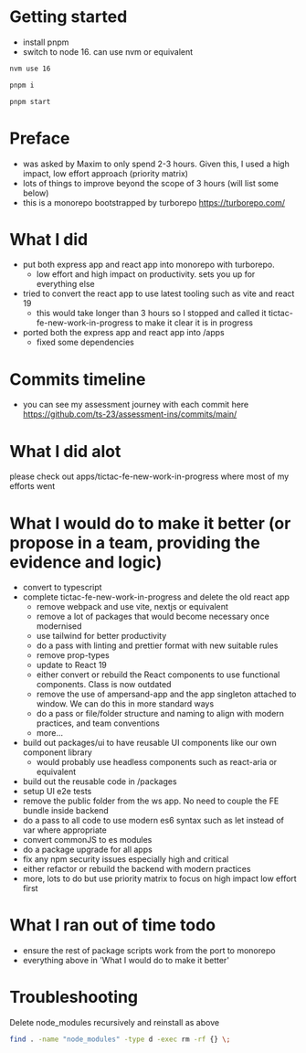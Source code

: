 # Getting started

- install pnpm
- switch to node 16. can use nvm or equivalent

```sh
nvm use 16
```

```sh
pnpm i
```

```sh
pnpm start
```

# Preface

- was asked by Maxim to only spend 2-3 hours. Given this, I used a high impact, low effort approach (priority matrix)
- lots of things to improve beyond the scope of 3 hours (will list some below)
- this is a monorepo bootstrapped by turborepo https://turborepo.com/

# What I did

- put both express app and react app into monorepo with turborepo.
  - low effort and high impact on productivity. sets you up for everything else
- tried to convert the react app to use latest tooling such as vite and react 19
  - this would take longer than 3 hours so I stopped and called it tictac-fe-new-work-in-progress to make it clear it is in progress
- ported both the express app and react app into /apps
  - fixed some dependencies

# Commits timeline

- you can see my assessment journey with each commit here https://github.com/ts-23/assessment-ins/commits/main/

# What I did alot

please check out apps/tictac-fe-new-work-in-progress where most of my efforts went

# What I would do to make it better (or propose in a team, providing the evidence and logic)

- convert to typescript
- complete tictac-fe-new-work-in-progress and delete the old react app
  - remove webpack and use vite, nextjs or equivalent
  - remove a lot of packages that would become necessary once modernised
  - use tailwind for better productivity
  - do a pass with linting and prettier format with new suitable rules
  - remove prop-types
  - update to React 19
  - either convert or rebuild the React components to use functional components. Class is now outdated
  - remove the use of ampersand-app and the app singleton attached to window. We can do this in more standard ways
  - do a pass or file/folder structure and naming to align with modern practices, and team conventions
  - more...
- build out packages/ui to have reusable UI components like our own component library
  - would probably use headless components such as react-aria or equivalent
- build out the reusable code in /packages
- setup UI e2e tests
- remove the public folder from the ws app. No need to couple the FE bundle inside backend
- do a pass to all code to use modern es6 syntax such as let instead of var where appropriate
- convert commonJS to es modules
- do a package upgrade for all apps
- fix any npm security issues especially high and critical
- either refactor or rebuild the backend with modern practices
- more, lots to do but use priority matrix to focus on high impact low effort first

# What I ran out of time todo

- ensure the rest of package scripts work from the port to monorepo
- everything above in 'What I would do to make it better'

# Troubleshooting

Delete node_modules recursively and reinstall as above

```sh
find . -name "node_modules" -type d -exec rm -rf {} \;
```
